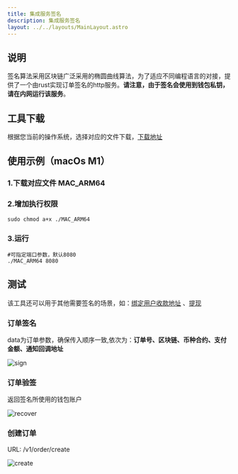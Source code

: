 ```yaml
---
title: 集成服务签名
description: 集成服务签名
layout: ../../layouts/MainLayout.astro
---
```


## 说明
签名算法采用区块链广泛采用的椭圆曲线算法，为了适应不同编程语言的对接，提供了一个由rust实现订单签名的http服务。**请注意，由于签名会使用到钱包私钥，请在内网运行该服务**。

## 工具下载
根据您当前的操作系统，选择对应的文件下载，[下载地址](https://github.com/nulls-network/sign-order-service/releases)

## 使用示例（macOs M1）
### 1.下载对应文件 MAC_ARM64

### 2.增加执行权限
```code
sudo chmod a+x ./MAC_ARM64
```

### 3.运行
```code
#可指定端口参数，默认8080
./MAC_ARM64 8080
```

## 测试  
该工具还可以用于其他需要签名的场景，如：[绑定用户收款地址](/zh-CN/bindReceiveAddress) 、[提现](/zh-CN/doWithdraw)

### 订单签名
data为订单参数，确保传入顺序一致,依次为：**订单号、区块链、币种合约、支付金额、通知回调地址**  

![sign](/sign.png)

### 订单验签
返回签名所使用的钱包账户
    
![recover](/recover.png)

### 创建订单

URL: [](/zh-CN/config)/v1/order/create

![create](/order.png)


